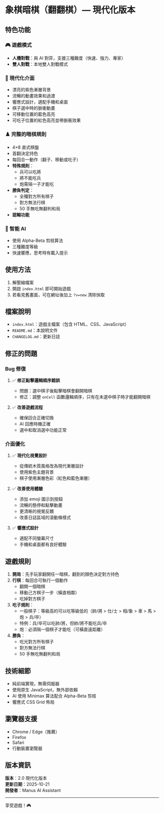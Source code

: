 # 象棋暗棋（翻翻棋）— 現代化版本

## 特色功能

### 🎮 遊戲模式
- **人機對戰**：與 AI 對弈，支援三種難度（快速、強力、專家）
- **雙人對戰**：本地雙人對戰模式

### 🎨 現代化介面
- 漂亮的紫色漸層背景
- 流暢的動畫效果和過渡
- 響應式設計，適配手機和桌面
- 棋子選中時的脈衝動畫
- 可移動位置的藍色高亮
- 可吃子位置的紅色高亮並帶脈衝效果

### ♟️ 完整的暗棋規則
- 4×8 直式棋盤
- 首翻決定持色
- 每回合一動作（翻子、移動或吃子）
- **特殊規則**：
  - 兵可以吃將
  - 將不能吃兵
  - 炮需隔一子才能吃
- **勝負判定**：
  - 全殲對方所有棋子
  - 對方無法行棋
  - 50 手無吃無翻判和局
- **認輸功能**

### 🤖 智能 AI
- 使用 Alpha-Beta 剪枝算法
- 三種難度等級
- 快速響應，思考時有載入提示

## 使用方法

1. 解壓縮檔案
2. 開啟 `index.html` 即可開始遊戲
3. 若看見舊畫面，可在網址後加上 `?v=new` 清除快取

## 檔案說明

- `index.html`：遊戲主檔案（包含 HTML、CSS、JavaScript）
- `README.md`：本說明文件
- `CHANGELOG.md`：更新日誌

## 修正的問題

### Bug 修復
1. ✅ **修正點擊邏輯順序錯誤**
   - 問題：選中棋子後點擊暗棋會翻開暗棋
   - 修正：調整 `onCell` 函數邏輯順序，只有在未選中棋子時才能翻開暗棋

2. ✅ **改善遊戲流程**
   - 確保回合正確切換
   - AI 回應時機正確
   - 選中和取消選中功能正常

### 介面優化
1. ✅ **現代化視覺設計**
   - 從傳統木質風格改為現代漸層設計
   - 使用紫色主題背景
   - 棋子使用漸層色彩（紅色和藍色漸層）

2. ✅ **改善使用體驗**
   - 添加 emoji 圖示到按鈕
   - 流暢的懸停和點擊動畫
   - 更清晰的視覺反饋
   - 改善日誌區域的滾動條樣式

3. ✅ **響應式設計**
   - 適配不同螢幕尺寸
   - 手機和桌面都有良好體驗

## 遊戲規則

1. **開局**：先手玩家翻開任一暗棋，翻到的顏色決定對方持色
2. **行棋**：每回合可執行一個動作
   - 翻開一個暗棋
   - 移動己方棋子一步（橫直相鄰）
   - 吃掉對方棋子
3. **吃子規則**：
   - 一般棋子：等級高的可以吃等級低的（帥/將 > 仕/士 > 相/象 > 車 > 馬 > 炮 > 兵/卒）
   - 特例：兵/卒可以吃帥/將，但帥/將不能吃兵/卒
   - 炮：必須隔一個棋子才能吃（可橫直遠距離）
4. **勝負**：
   - 吃光對方所有棋子
   - 對方無法行棋
   - 50 手無吃無翻判和局

## 技術細節

- 純前端實現，無需伺服器
- 使用原生 JavaScript，無外部依賴
- AI 使用 Minimax 算法配合 Alpha-Beta 剪枝
- 響應式 CSS Grid 佈局

## 瀏覽器支援

- Chrome / Edge（推薦）
- Firefox
- Safari
- 行動裝置瀏覽器

## 版本資訊

**版本**：2.0 現代化版本  
**更新日期**：2025-10-21  
**開發者**：Manus AI Assistant

---

享受遊戲！🎮

